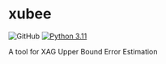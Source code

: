 # xubee
![GitHub](https://img.shields.io/github/license/Demiurgo443/xubee)
[![Python 3.11](https://img.shields.io/badge/python-3.11-blue.svg?style=flat&logo=python&logoColor=white)](https://www.python.org/downloads/release/python-3112/)

A tool for XAG Upper Bound Error Estimation
